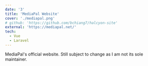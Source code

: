 ```yaml
---
date: '3'
title: 'MediaPal Website'
cover: './mediapal.png'
# github: 'https://github.com/bchiang7/halcyon-site'
external: 'https://mediapal.net/'
tech:
  - Vue
  - Laravel
---
```


MediaPal's official website. Still subject to change as I am not its sole maintainer.
